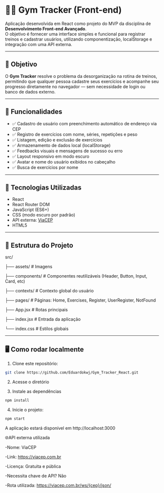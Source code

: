 # 🏋️‍♂️ Gym Tracker (Front-end)

Aplicação desenvolvida em React como projeto do MVP da disciplina de **Desenvolvimento Front-end Avançado**.  
O objetivo é fornecer uma interface simples e funcional para registrar treinos e cadastrar usuários, utilizando componentização, localStorage e integração com uma API externa.

---

## 🎯 Objetivo

O **Gym Tracker** resolve o problema da desorganização na rotina de treinos, permitindo que qualquer pessoa cadastre seus exercícios e acompanhe seu progresso diretamente no navegador — sem necessidade de login ou banco de dados externo.

---

## 🚀 Funcionalidades

- ✅ Cadastro de usuário com preenchimento automático de endereço via CEP
- ✅ Registro de exercícios com nome, séries, repetições e peso
- ✅ Listagem, edição e exclusão de exercícios
- ✅ Armazenamento de dados local (localStorage)
- ✅ Feedbacks visuais e mensagens de sucesso ou erro
- ✅ Layout responsivo em modo escuro
- ✅ Avatar e nome do usuário exibidos no cabeçalho
- ✅ Busca de exercícios por nome

---

## 🧱 Tecnologias Utilizadas

- React
- React Router DOM
- JavaScript (ES6+)
- CSS (modo escuro por padrão)
- API externa: [ViaCEP](https://viacep.com.br)
- HTML5

---

## 🧭 Estrutura do Projeto

src/

├── assets/ # Imagens

├── components/ # Componentes reutilizáveis (Header, Button, Input, Card, etc)

├── contexts/ # Contexto global do usuário

├── pages/ # Páginas: Home, Exercises, Register, UserRegister, NotFound

├── App.jsx # Rotas principais

├── index.jsx # Entrada da aplicação

└── index.css # Estilos globais


---

## 🖥️ Como rodar localmente

1. Clone este repositório:

```bash
git clone https://github.com/Eduardokwj/Gym_Tracker_React.git
```

2. Acesse o diretório

3. Instale as dependências

```bash
npm install
```

4. Inicie o projeto:

```bash
npm start
```

A aplicação estará disponível em http://localhost:3000

🌐API externa utilizada

-Nome: ViaCEP

-Link: https://viacep.com.br

-Licença: Gratuita e pública

-Necessita chave de API? Não

-Rota utilizada: https://viacep.com.br/ws/{cep}/json/

